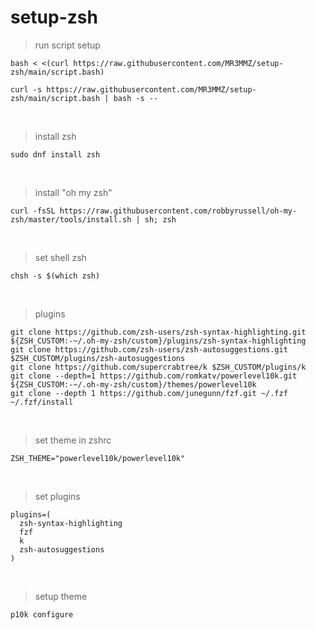 # setup-zsh

> run script setup

```
bash < <(curl https://raw.githubusercontent.com/MR3MMZ/setup-zsh/main/script.bash)
```

```
curl -s https://raw.githubusercontent.com/MR3MMZ/setup-zsh/main/script.bash | bash -s --
```
<br>

> install zsh
```
sudo dnf install zsh
```
<br>

> install "oh my zsh"
```
curl -fsSL https://raw.githubusercontent.com/robbyrussell/oh-my-zsh/master/tools/install.sh | sh; zsh
```
<br>

> set shell zsh
```
chsh -s $(which zsh)
```
<br>

> plugins
```
git clone https://github.com/zsh-users/zsh-syntax-highlighting.git ${ZSH_CUSTOM:-~/.oh-my-zsh/custom}/plugins/zsh-syntax-highlighting
git clone https://github.com/zsh-users/zsh-autosuggestions.git $ZSH_CUSTOM/plugins/zsh-autosuggestions
git clone https://github.com/supercrabtree/k $ZSH_CUSTOM/plugins/k
git clone --depth=1 https://github.com/romkatv/powerlevel10k.git ${ZSH_CUSTOM:-~/.oh-my-zsh/custom}/themes/powerlevel10k
git clone --depth 1 https://github.com/junegunn/fzf.git ~/.fzf
~/.fzf/install
```
<br>

> set theme in zshrc
```
ZSH_THEME="powerlevel10k/powerlevel10k"
```
<br>

> set plugins
```
plugins=(
  zsh-syntax-highlighting
  fzf
  k
  zsh-autosuggestions
)
```
<br>

> setup theme 
```
p10k configure
```
<br>
